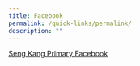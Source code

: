 ```yaml
---
title: Facebook
permalink: /quick-links/permalink/
description: ""
---
```

[Seng Kang Primary Facebook](https://www.facebook.com/SengKangPrimarySchool)